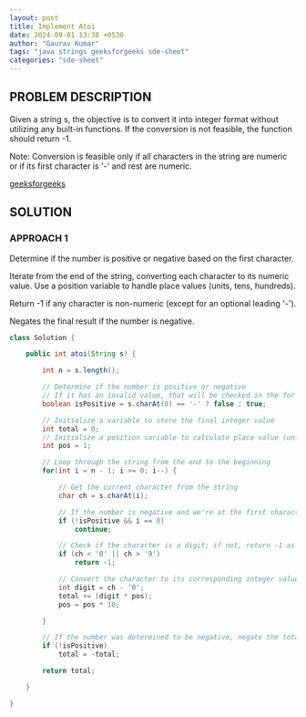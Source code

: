 ```yaml
---
layout: post
title: Implement Atoi
date: 2024-09-01 13:38 +0530
author: "Gaurav Kumar"
tags: "java strings geeksforgeeks sde-sheet"
categories: "sde-sheet"
---
```


## PROBLEM DESCRIPTION

Given a string s, the objective is to convert it into integer format without utilizing any built-in functions. If the conversion is not feasible, the function should return -1.

Note: Conversion is feasible only if all characters in the string are numeric or if its first character is '-' and rest are numeric.

[geeksforgeeks](https://www.geeksforgeeks.org/problems/implement-atoi/1?page=4)

## SOLUTION

### APPROACH 1

Determine if the number is positive or negative based on the first character.

Iterate from the end of the string, converting each character to its numeric value. Use a position variable to handle place values (units, tens, hundreds).

Return -1 if any character is non-numeric (except for an optional leading '-').

Negates the final result if the number is negative.

```java
class Solution {

    public int atoi(String s) {

        int n = s.length();

        // Determine if the number is positive or negative
        // If it has an invalid value, that will be checked in the for loop later
        boolean isPositive = s.charAt(0) == '-' ? false : true;

        // Initialize a variable to store the final integer value
        int total = 0;
        // Initialize a position variable to calculate place value (units, tens, hundreds, etc.)
        int pos = 1;

        // Loop through the string from the end to the beginning
        for(int i = n - 1; i >= 0; i--) {

            // Get the current character from the string
            char ch = s.charAt(i);

            // If the number is negative and we're at the first character, skip this iteration
            if (!isPositive && i == 0)
                continue;

            // Check if the character is a digit; if not, return -1 as conversion is not feasible
            if (ch < '0' || ch > '9')
                return -1;

            // Convert the character to its corresponding integer value and add to the total
            int digit = ch - '0';
            total += (digit * pos);
            pos = pos * 10;

        }

        // If the number was determined to be negative, negate the total
        if (!isPositive)
            total = -total;

        return total;

    }

}
```
